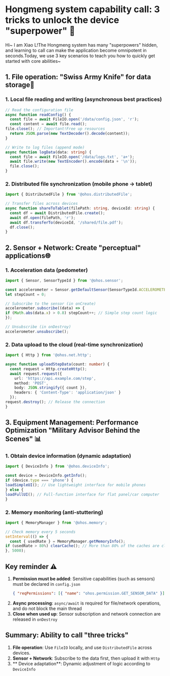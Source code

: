 
# Hongmeng system capability call: 3 tricks to unlock the device "superpower" 🔌

Hi~ I am Xiao L!The Hongmeng system has many "superpowers" hidden, and learning to call can make the application become omnipotent in seconds.Today, we use 3 key scenarios to teach you how to quickly get started with core abilities~


## 1. File operation: "Swiss Army Knife" for data storage🔧
### 1. Local file reading and writing (asynchronous best practices)
```typescript
// Read the configuration file
async function readConfig() {  
  const file = await FileIO.open('/data/config.json', 'r');  
  const content = await file.read();  
file.close(); // Important!Free up resources
  return JSON.parse(new TextDecoder().decode(content));  
}  

// Write to log files (append mode)
async function logData(data: string) {  
  const file = await FileIO.open('/data/logs.txt', 'a+');  
  await file.write(new TextEncoder().encode(data + '\n'));  
  file.close();  
}  
```

### 2. Distributed file synchronization (mobile phone → tablet)
```typescript
import { DistributedFile } from '@ohos.distributedFile';  

// Transfer files across devices
async function shareToTablet(filePath: string, deviceId: string) {  
  const df = await DistributedFile.create();  
  await df.open(filePath, 'r');  
  await df.transferTo(deviceId, '/shared/file.pdf');  
  df.close();  
}  
```


## 2. Sensor + Network: Create "perceptual" applications🌐
### 1. Acceleration data (pedometer)
```typescript
import { Sensor, SensorTypeId } from '@ohos.sensor';  

const accelerometer = Sensor.getDefaultSensor(SensorTypeId.ACCELEROMETER);  
let stepCount = 0;  

// Subscribe to the sensor (in onCreate)
accelerometer.subscribe((data) => {  
if (Math.abs(data.x) > 0.8) stepCount++; // Simple step count logic
});  

// Unsubscribe (in onDestroy)
accelerometer.unsubscribe();  
```

### 2. Data upload to the cloud (real-time synchronization)
```typescript
import { Http } from '@ohos.net.http';  

async function uploadStepData(count: number) {  
  const request = Http.createHttp();  
  await request.request({  
    url: 'https://api.example.com/step',  
    method: 'POST',  
    body: JSON.stringify({ count }),  
    headers: { 'Content-Type': 'application/json' }  
  });  
request.destroy(); // Release the connection
}  
```


## 3. Equipment Management: Performance Optimization "Military Advisor Behind the Scenes" 📊
### 1. Obtain device information (dynamic adaptation)
```typescript
import { DeviceInfo } from '@ohos.deviceInfo';  

const device = DeviceInfo.getInfo();  
if (device.type === 'phone') {  
loadSimpleUI(); // Use lightweight interface for mobile phones
} else {  
loadFullUI(); // Full-function interface for flat panel/car computer
}  
```

### 2. Memory monitoring (anti-stuttering)
```typescript
import { MemoryManager } from '@ohos.memory';  

// Check memory every 5 seconds
setInterval(() => {  
  const { usedRate } = MemoryManager.getMemoryInfo();  
if (usedRate > 80%) clearCache(); // More than 80% of the caches are cleaned
}, 5000);  
```


## Key reminder ⚠️
1. **Permission must be added**: Sensitive capabilities (such as sensors) must be declared in `config.json`
   ```json
   { "reqPermissions": [{ "name": "ohos.permission.GET_SENSOR_DATA" }] }  
   ```  
2. **Async processing**: `async/await` is required for file/network operations, and do not block the main thread
3. **Close when used up**: Sensor subscription and network connection are released in `onDestroy`


## Summary: Ability to call "three tricks"
1. **File operation**: Use `FileIO` locally, and use `DistributedFile` across devices.
2. **Sensor + Network**: Subscribe to the data first, then upload it with `Http`
3. ** Device adaptation**: Dynamic adjustment of logic according to `DeviceInfo`
